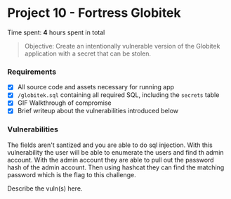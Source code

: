 # Project 10 - Fortress Globitek

Time spent: **4** hours spent in total

> Objective: Create an intentionally vulnerable version of the Globitek application with a secret that can be stolen.

### Requirements

- [x] All source code and assets necessary for running app
- [x] `/globitek.sql` containing all required SQL, including the `secrets` table
- [x] GIF Walkthrough of compromise
- [x] Brief writeup about the vulnerabilities introduced below

### Vulnerabilities
The fields aren't santized and you are able to do sql injection.
With this vulnerability the user will be able to enumerate the users and find th admin account.
With the admin account they are able to pull out the password hash of the admin account.
Then using hashcat they can find the matching password which is the flag to this challenge.

Describe the vuln(s) here.
